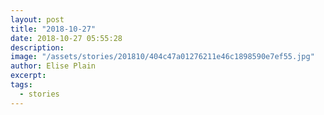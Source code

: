 ```yaml
---
layout: post
title: "2018-10-27"
date: 2018-10-27 05:55:28
description: 
image: "/assets/stories/201810/404c47a01276211e46c1898590e7ef55.jpg"
author: Elise Plain
excerpt: 
tags: 
  - stories
---
```



<p></p>
